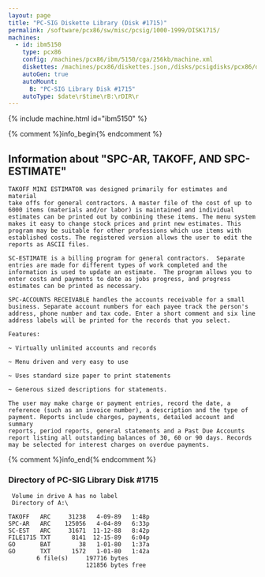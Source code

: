 ```yaml
---
layout: page
title: "PC-SIG Diskette Library (Disk #1715)"
permalink: /software/pcx86/sw/misc/pcsig/1000-1999/DISK1715/
machines:
  - id: ibm5150
    type: pcx86
    config: /machines/pcx86/ibm/5150/cga/256kb/machine.xml
    diskettes: /machines/pcx86/diskettes.json,/disks/pcsigdisks/pcx86/diskettes.json
    autoGen: true
    autoMount:
      B: "PC-SIG Library Disk #1715"
    autoType: $date\r$time\rB:\rDIR\r
---
```


{% include machine.html id="ibm5150" %}

{% comment %}info_begin{% endcomment %}

## Information about "SPC-AR, TAKOFF, AND SPC-ESTIMATE"

    TAKOFF MINI ESTIMATOR was designed primarily for estimates and material
    take offs for general contractors. A master file of the cost of up to
    6000 items (materials and/or labor) is maintained and individual
    estimates can be printed out by combining these items. The menu system
    makes it easy to change stock prices and print new estimates. This
    program may be suitable for other professions which use items with
    established costs. The registered version allows the user to edit the
    reports as ASCII files.
    
    SC-ESTIMATE is a billing program for general contractors.  Separate
    entries are made for different types of work completed and the
    information is used to update an estimate.  The program allows you to
    enter costs and payments to date as jobs progress, and progress
    estimates can be printed as necessary.
    
    SPC-ACCOUNTS RECEIVABLE handles the accounts receivable for a small
    business. Separate account numbers for each payee track the person's
    address, phone number and tax code. Enter a short comment and six line
    address labels will be printed for the records that you select.
    
    Features:
    
    ~ Virtually unlimited accounts and records
    
    ~ Menu driven and very easy to use
    
    ~ Uses standard size paper to print statements
    
    ~ Generous sized descriptions for statements.
    
    The user may make charge or payment entries, record the date, a
    reference (such as an invoice number), a description and the type of
    payment. Reports include charges, payments, detailed account and summary
    reports, period reports, general statements and a Past Due Accounts
    report listing all outstanding balances of 30, 60 or 90 days. Records
    may be selected for interest charges on overdue payments.
{% comment %}info_end{% endcomment %}


### Directory of PC-SIG Library Disk #1715

     Volume in drive A has no label
     Directory of A:\

    TAKOFF   ARC     31238   4-09-89   1:48p
    SPC-AR   ARC    125056   4-04-89   6:33p
    SC-EST   ARC     31671  11-12-88   8:42p
    FILE1715 TXT      8141  12-15-89   6:04p
    GO       BAT        38   1-01-80   1:37a
    GO       TXT      1572   1-01-80   1:42a
            6 file(s)     197716 bytes
                          121856 bytes free
